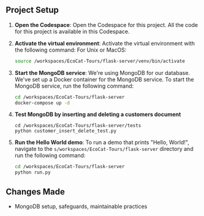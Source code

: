 ## Project Setup

1. **Open the Codespace**: Open the Codespace for this project. All the code for this project is available in this Codespace.

2. **Activate the virtual environment**: Activate the virtual environment with the following command:
    For Unix or MacOS:

    ```bash
    source /workspaces/EcoCat-Tours/flask-server/venv/bin/activate    
    ```

3. **Start the MongoDB service**: We're using MongoDB for our database. We've set up a Docker container for the MongoDB service. To start the MongoDB service, run the following command:

    ```bash
    cd /workspaces/EcoCat-Tours/flask-server
    docker-compose up -d
    ```

4. **Test MongoDB by inserting and deleting a customers document**
    ```
    cd /workspaces/EcoCat-Tours/flask-server/tests
    python customer_insert_delete_test.py
    ```

5. **Run the Hello World demo**: To run a demo that prints "Hello, World!", navigate to the `s/workspaces/EcoCat-Tours/flask-server` directory and run the following command:

    ```bash
    cd /workspaces/EcoCat-Tours/flask-server
    python run.py
    ```

## Changes Made
- MongoDB setup, safeguards, maintainable practices
